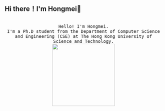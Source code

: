 ## Hi there！I'm Hongmei👋
<p align="center">
  <br>
  <samp>
    Hello! I'm Hongmei.
    <br>I'm a Ph.D student from the Department of Computer Science and Engineering (CSE) at The Hong Kong University of Science and Technology.<br>

</samp>
  <img src="[https://github.com/HongmeiWANG-HKUST/HongmeiWANG-HKUST/assets/175083012/04bbc6dc-3369-434d-a82b-6be42757c693.gif]" width="200"/>

</p>

<!--
**HongmeiWANG-HKUST/HongmeiWANG-HKUST** is a ✨ _special_ ✨ repository because its `README.md` (this file) appears on your GitHub profile.

Here are some ideas to get you started:

- 🔭 I’m currently working on ...
- 🌱 I’m currently learning ...
- 👯 I’m looking to collaborate on ...
- 🤔 I’m looking for help with ...
- 💬 Ask me about ...
- 📫 How to reach me: ...
- 😄 Pronouns: ...
- ⚡ Fun fact: ...
-->
